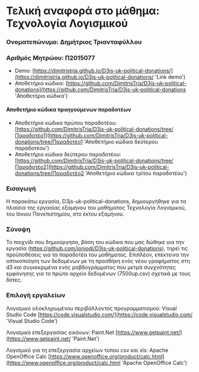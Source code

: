 # Τελική αναφορά στο μάθημα: Τεχνολογία Λογισμικού

### Ονοματεπώνυμο: Δημήτριος Τριανταφύλλου
### Αριθμός Μητρώου: Π2015077

* Demo: [https://dimitristria.github.io/D3js-uk-political-donations/](https://dimitristria.github.io/D3js-uk-political-donations/ 'Link demo')
* Αποθετήριο κώδικα: [https://github.com/DimitrisTria/D3js-uk-political-donations](https://github.com/DimitrisTria/D3js-uk-political-donations 'Αποθετήριο κώδικα')

#### Αποθετήριο κώδικα προηγούμενων παραδοτέων

* Αποθετήριο κώδικα πρώτου παραδοτέου: [https://github.com/DimitrisTria/D3js-uk-political-donations/tree/Παραδοτέο1](https://github.com/DimitrisTria/D3js-uk-political-donations/tree/Παραδοτέο1 'Αποθετήριο κώδικα δεύτερου παραδοτέου')
* Αποθετήριο κώδικα δεύτερου παραδοτέου: [https://github.com/DimitrisTria/D3js-uk-political-donations/tree/Παραδοτέο2](https://github.com/DimitrisTria/D3js-uk-political-donations/tree/Παραδοτέο2 'Αποθετήριο κώδικα τρίτου παραδοτέου')

### Εισαγωγή
  Η παρακάτω εργασία, D3js-uk-political-donations, δημιουργήθηκε για τα πλαίσια της εργασίας εξαμήνου του μαθήματος Τεχνολογία Λογισμικού, του Ιόνιου Πανεπιστημίου, στο έκτου εξαμήνου.

### Σύνοψη
  Το παιχνίδι που δημιούργησα, βάση του κώδικα που μας δώθηκε για την εργασία (https://github.com/ioniodi/D3js-uk-political-donations), τηρεί τις προϋποθέσεις για τα παραδοτέα του μαθήματος. Επιπλέον, επέκτεινα την οπτικοποίηση των δεδομένων με τη προσθήκη ενός νέου γραφήματος στη d3 και συγκεκριμένα ενός ραβδογράμματος που μετρά συγχνότητες εμφάνησης για το πρώτο αρχείο δεδομένων (7500up.csv) σχετικά με τους δότες.

### Επιλογή εργαλείων
Λογισμικό ολοκληρωμένου περιβάλλοντος προγραμματισμού: Visual Studio Code [https://code.visualstudio.com/](https://code.visualstudio.com/ 'Visual Studio Code')

Λογισμικό επεξεργασίας εικόνων: Paint.Net [https://www.getpaint.net/](https://www.getpaint.net/ 'Paint.Net')

Λογισμικό για τη επεξεργασία αρχείων τύπου csv και xls: Apache OpenOffice Calc [https://www.openoffice.org/product/calc.html](https://www.openoffice.org/product/calc.html 'Apache OpenOffice Calc')

